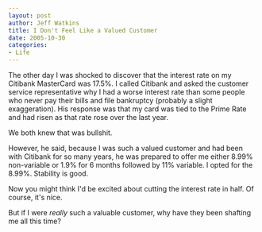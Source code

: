 ```yaml
--- 
layout: post
author: Jeff Watkins
title: I Don't Feel Like a Valued Customer
date: 2005-10-30
categories: 
- Life
---
```


The other day I was shocked to discover that the interest rate on my Citibank MasterCard was 17.5%. I called Citibank and asked the customer service representative why I had a worse interest rate than some people who never pay their bills and file bankruptcy (probably a slight exaggeration). His response was that my card was tied to the Prime Rate and had risen as that rate rose over the last year.

We both knew that was bullshit.

However, he said, because I was such a valued customer and had been with Citibank for so many years, he was prepared to offer me either 8.99% non-variable or 1.9% for 6 months followed by 11% variable. I opted for the 8.99%. Stability is good.

Now you might think I'd be excited about cutting the interest rate in half. Of course, it's nice.

But if I were *really* such a valuable customer, why have they been shafting me all this time?
